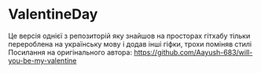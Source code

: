 # ValentineDay
Це версія однієї з репозиторій яку знайшов на просторах гітхабу тільки перероблена на українську мову і додав інші гіфки, трохи поміняв стилі
Посилання на оригінального автора:
https://github.com/Aayush-683/will-you-be-my-valentine
